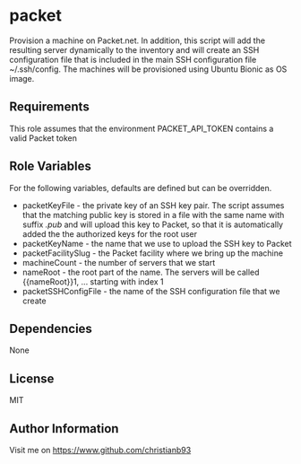 packet
=========

Provision a machine on Packet.net. In addition, this script will add the resulting server dynamically to the inventory and will create an SSH configuration file that is included in the main SSH configuration file ~/.ssh/config. The machines will be provisioned using Ubuntu Bionic as OS image.

Requirements
------------

This role assumes that the environment PACKET_API_TOKEN contains a valid Packet token

Role Variables
--------------

For the following variables, defaults are defined but can be overridden.

* packetKeyFile - the private key of an SSH key pair. The script assumes that the matching public key is stored in a file with the same name with suffix *.pub* and will upload this key to Packet, so that it is automatically added the the authorized keys for the root user
* packetKeyName - the name that we use to upload the SSH key to Packet
* packetFacilitySlug - the Packet facility where we bring up the machine 
* machineCount - the number of servers that we start
* nameRoot - the root part of the name. The servers will be called {{nameRoot}}1, ... starting with index 1
* packetSSHConfigFile - the name of the SSH configuration file that we create

Dependencies
------------

None

License
-------

MIT

Author Information
------------------

Visit me on https://www.github.com/christianb93
